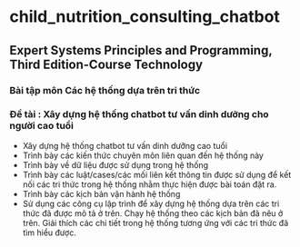 # child_nutrition_consulting_chatbot

## Expert Systems Principles and Programming, Third Edition-Course Technology

### Bài tập môn Các hệ thống dựa trên tri thức
### Đề tài : Xây dựng hệ thống chatbot tư vấn dinh dưỡng cho người cao tuổi
* Xây dựng hệ thống chatbot tư vấn dinh dưỡng cao tuổi
* Trình bày các kiến thức chuyên môn liên quan đến hệ thống này
* Trình bày về dữ liệu được sử dụng trong hệ thống
* Trình bày các luật/cases/các mối liên kết thông tin được sử dụng để kết nối các tri thức trong hệ thống nhằm thực hiện được bài toán đặt ra.
* Trình bày các kịch bản vận hành hệ thống
* Sử dụng các công cụ lập trình để xây dựng hệ thống dựa trên các tri thức đã được mô tả ở trên. Chạy hệ thống theo các kịch bản đã nêu ở trên. Giải thích các chi tiết trong hệ thống tương ứng với các tri thức đã tìm hiểu được.
